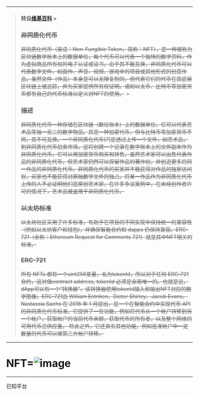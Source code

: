 ----

> #### 转自[维基百科](https://zh.wikipedia.org/wiki/%E9%9D%9E%E5%90%8C%E8%B3%AA%E5%8C%96%E4%BB%A3%E5%B9%A3) >
> ### ~~非同质化代币~~
> ~~非同质化代币（英语：Non-Fungible Token，简称：NFT），是一种被称为区块链数字账本上的数据单位，每个代币可以代表一个独特的数字资料，作为虚拟商品所有权的电子认证或证书。由于其不能互换，非同质化代币可以代表数字文件，如画作、声音、视频、游戏中的项目或其他形式的创意作品。虽然文件（作品）本身是可以无限复制的，但代表它们的代币在其底层区块链上被追踪，并为买家提供所有权证明。诸如以太币、比特币等加密货币都有自己的代币标准以定义对NFT的使用。~~ >
> ### ~~描述~~
> ~~非同质化代币一种存储在区块链（数位账本）上的数据单位，它可以代表艺术品等独一无二的数字物品。其是一种加密代币，但与比特币等加密货币不同，其不可互换。一个非同质化代币[7]是透过上传一个文件，如艺术品，到非同质化代币拍卖市场。这将创建一个记录在数字账本上的文件副本作为非同质化代币，它可以用加密货币购买和转售。虽然艺术家可以出售代表作品的非同质化代币，但艺术家仍然可以保留作品的著作权，并创造更多的同一作品的非同质化代币。非同质化代币的买家并不能获得对作品的独家访问权，买家也不能获得对原始数字文件的独占。将某一作品作为非同质化代币上传的人不必证明他们是原创艺术家，在许多争议案例中，在未经创作者许可的情况下，艺术品被盗用于非同质化代币。~~
> ### ~~以太坊标准~~
> ~~以太坊社区采用了许多标准，有助于在项目的不同实现中保持统一的兼容性（例如以太坊客户和钱包)，并确保智能合约和 dapps 仍保持兼容。ERC-721（全称：Ethereum Request for Comments 721）就是其中NFT相关的标准。~~
> ### ~~ERC-721~~
> ~~所有 NFTs 都有一个uint256变量，名为tokenId，所以对于任何 ERC-721 合约，这对值contract address, tokenId 必须是全局唯一的。也就是说，dApp可以有一个“转换器”，该转换器使用tokenId输入和输出NFT对应的数字图像。ERC-721由 William Entriken、Dieter Shirley、Jacob Evans、Nastassia Sachs 在 2018 年 1 月提出，是一个在智能合约中实现代币 API 的非同质化代币标准。它提供了一些功能，例如将代币从一个帐户转移到另一个帐户，获取帐户的当前代币余额，获取代币的所有者，以及整个网络的可用代币总供应量。 除此之外，它还具有其他功能，例如批准帐户中一定数量的代币可以被第三方帐户转移。~~

----

# NFT=![image](https://github.com/KPI0/NFT/blob/main/images/format_f_jpg.jpg)

----
已知平台
